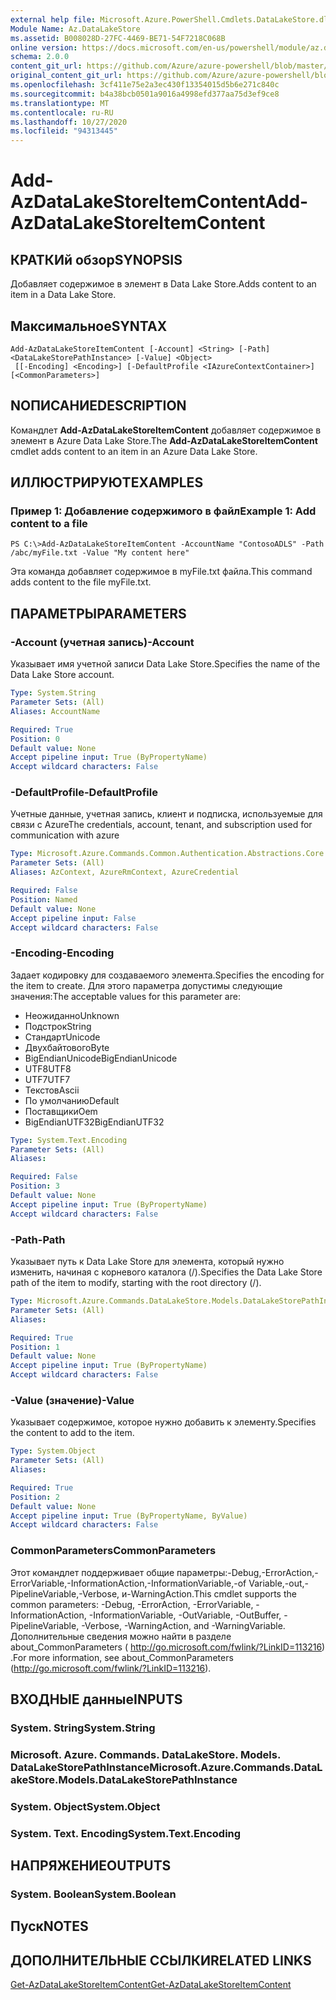 ```yaml
---
external help file: Microsoft.Azure.PowerShell.Cmdlets.DataLakeStore.dll-Help.xml
Module Name: Az.DataLakeStore
ms.assetid: B008028D-27FC-4469-BE71-54F7218C068B
online version: https://docs.microsoft.com/en-us/powershell/module/az.datalakestore/add-azdatalakestoreitemcontent
schema: 2.0.0
content_git_url: https://github.com/Azure/azure-powershell/blob/master/src/DataLakeStore/DataLakeStore/help/Add-AzDataLakeStoreItemContent.md
original_content_git_url: https://github.com/Azure/azure-powershell/blob/master/src/DataLakeStore/DataLakeStore/help/Add-AzDataLakeStoreItemContent.md
ms.openlocfilehash: 3cf411e75e2a3ec430f13354015d5b6e271c840c
ms.sourcegitcommit: b4a38bcb0501a9016a4998efd377aa75d3ef9ce8
ms.translationtype: MT
ms.contentlocale: ru-RU
ms.lasthandoff: 10/27/2020
ms.locfileid: "94313445"
---
```

# <span data-ttu-id="2c1d2-101">Add-AzDataLakeStoreItemContent</span><span class="sxs-lookup"><span data-stu-id="2c1d2-101">Add-AzDataLakeStoreItemContent</span></span>

## <span data-ttu-id="2c1d2-102">КРАТКИй обзор</span><span class="sxs-lookup"><span data-stu-id="2c1d2-102">SYNOPSIS</span></span>
<span data-ttu-id="2c1d2-103">Добавляет содержимое в элемент в Data Lake Store.</span><span class="sxs-lookup"><span data-stu-id="2c1d2-103">Adds content to an item in a Data Lake Store.</span></span>

## <span data-ttu-id="2c1d2-104">Максимальное</span><span class="sxs-lookup"><span data-stu-id="2c1d2-104">SYNTAX</span></span>

```
Add-AzDataLakeStoreItemContent [-Account] <String> [-Path] <DataLakeStorePathInstance> [-Value] <Object>
 [[-Encoding] <Encoding>] [-DefaultProfile <IAzureContextContainer>] [<CommonParameters>]
```

## <span data-ttu-id="2c1d2-105">NОПИСАНИЕ</span><span class="sxs-lookup"><span data-stu-id="2c1d2-105">DESCRIPTION</span></span>
<span data-ttu-id="2c1d2-106">Командлет **Add-AzDataLakeStoreItemContent** добавляет содержимое в элемент в Azure Data Lake Store.</span><span class="sxs-lookup"><span data-stu-id="2c1d2-106">The **Add-AzDataLakeStoreItemContent** cmdlet adds content to an item in an Azure Data Lake Store.</span></span>

## <span data-ttu-id="2c1d2-107">ИЛЛЮСТРИРУЮТ</span><span class="sxs-lookup"><span data-stu-id="2c1d2-107">EXAMPLES</span></span>

### <span data-ttu-id="2c1d2-108">Пример 1: Добавление содержимого в файл</span><span class="sxs-lookup"><span data-stu-id="2c1d2-108">Example 1: Add content to a file</span></span>
```
PS C:\>Add-AzDataLakeStoreItemContent -AccountName "ContosoADLS" -Path /abc/myFile.txt -Value "My content here"
```

<span data-ttu-id="2c1d2-109">Эта команда добавляет содержимое в myFile.txt файла.</span><span class="sxs-lookup"><span data-stu-id="2c1d2-109">This command adds content to the file myFile.txt.</span></span>

## <span data-ttu-id="2c1d2-110">ПАРАМЕТРЫ</span><span class="sxs-lookup"><span data-stu-id="2c1d2-110">PARAMETERS</span></span>

### <span data-ttu-id="2c1d2-111">-Account (учетная запись)</span><span class="sxs-lookup"><span data-stu-id="2c1d2-111">-Account</span></span>
<span data-ttu-id="2c1d2-112">Указывает имя учетной записи Data Lake Store.</span><span class="sxs-lookup"><span data-stu-id="2c1d2-112">Specifies the name of the Data Lake Store account.</span></span>

```yaml
Type: System.String
Parameter Sets: (All)
Aliases: AccountName

Required: True
Position: 0
Default value: None
Accept pipeline input: True (ByPropertyName)
Accept wildcard characters: False
```

### <span data-ttu-id="2c1d2-113">-DefaultProfile</span><span class="sxs-lookup"><span data-stu-id="2c1d2-113">-DefaultProfile</span></span>
<span data-ttu-id="2c1d2-114">Учетные данные, учетная запись, клиент и подписка, используемые для связи с Azure</span><span class="sxs-lookup"><span data-stu-id="2c1d2-114">The credentials, account, tenant, and subscription used for communication with azure</span></span>

```yaml
Type: Microsoft.Azure.Commands.Common.Authentication.Abstractions.Core.IAzureContextContainer
Parameter Sets: (All)
Aliases: AzContext, AzureRmContext, AzureCredential

Required: False
Position: Named
Default value: None
Accept pipeline input: False
Accept wildcard characters: False
```

### <span data-ttu-id="2c1d2-115">-Encoding</span><span class="sxs-lookup"><span data-stu-id="2c1d2-115">-Encoding</span></span>
<span data-ttu-id="2c1d2-116">Задает кодировку для создаваемого элемента.</span><span class="sxs-lookup"><span data-stu-id="2c1d2-116">Specifies the encoding for the item to create.</span></span>
<span data-ttu-id="2c1d2-117">Для этого параметра допустимы следующие значения:</span><span class="sxs-lookup"><span data-stu-id="2c1d2-117">The acceptable values for this parameter are:</span></span>
- <span data-ttu-id="2c1d2-118">Неожиданно</span><span class="sxs-lookup"><span data-stu-id="2c1d2-118">Unknown</span></span>
- <span data-ttu-id="2c1d2-119">Подстрок</span><span class="sxs-lookup"><span data-stu-id="2c1d2-119">String</span></span>
- <span data-ttu-id="2c1d2-120">Стандарт</span><span class="sxs-lookup"><span data-stu-id="2c1d2-120">Unicode</span></span>
- <span data-ttu-id="2c1d2-121">Двухбайтового</span><span class="sxs-lookup"><span data-stu-id="2c1d2-121">Byte</span></span>
- <span data-ttu-id="2c1d2-122">BigEndianUnicode</span><span class="sxs-lookup"><span data-stu-id="2c1d2-122">BigEndianUnicode</span></span>
- <span data-ttu-id="2c1d2-123">UTF8</span><span class="sxs-lookup"><span data-stu-id="2c1d2-123">UTF8</span></span>
- <span data-ttu-id="2c1d2-124">UTF7</span><span class="sxs-lookup"><span data-stu-id="2c1d2-124">UTF7</span></span>
- <span data-ttu-id="2c1d2-125">Текстов</span><span class="sxs-lookup"><span data-stu-id="2c1d2-125">Ascii</span></span>
- <span data-ttu-id="2c1d2-126">По умолчанию</span><span class="sxs-lookup"><span data-stu-id="2c1d2-126">Default</span></span>
- <span data-ttu-id="2c1d2-127">Поставщики</span><span class="sxs-lookup"><span data-stu-id="2c1d2-127">Oem</span></span>
- <span data-ttu-id="2c1d2-128">BigEndianUTF32</span><span class="sxs-lookup"><span data-stu-id="2c1d2-128">BigEndianUTF32</span></span>

```yaml
Type: System.Text.Encoding
Parameter Sets: (All)
Aliases:

Required: False
Position: 3
Default value: None
Accept pipeline input: True (ByPropertyName)
Accept wildcard characters: False
```

### <span data-ttu-id="2c1d2-129">-Path</span><span class="sxs-lookup"><span data-stu-id="2c1d2-129">-Path</span></span>
<span data-ttu-id="2c1d2-130">Указывает путь к Data Lake Store для элемента, который нужно изменить, начиная с корневого каталога (/).</span><span class="sxs-lookup"><span data-stu-id="2c1d2-130">Specifies the Data Lake Store path of the item to modify, starting with the root directory (/).</span></span>

```yaml
Type: Microsoft.Azure.Commands.DataLakeStore.Models.DataLakeStorePathInstance
Parameter Sets: (All)
Aliases:

Required: True
Position: 1
Default value: None
Accept pipeline input: True (ByPropertyName)
Accept wildcard characters: False
```

### <span data-ttu-id="2c1d2-131">-Value (значение)</span><span class="sxs-lookup"><span data-stu-id="2c1d2-131">-Value</span></span>
<span data-ttu-id="2c1d2-132">Указывает содержимое, которое нужно добавить к элементу.</span><span class="sxs-lookup"><span data-stu-id="2c1d2-132">Specifies the content to add to the item.</span></span>

```yaml
Type: System.Object
Parameter Sets: (All)
Aliases:

Required: True
Position: 2
Default value: None
Accept pipeline input: True (ByPropertyName, ByValue)
Accept wildcard characters: False
```

### <span data-ttu-id="2c1d2-133">CommonParameters</span><span class="sxs-lookup"><span data-stu-id="2c1d2-133">CommonParameters</span></span>
<span data-ttu-id="2c1d2-134">Этот командлет поддерживает общие параметры:-Debug,-ErrorAction,-ErrorVariable,-InformationAction,-InformationVariable,-of Variable,-out,-PipelineVariable,-Verbose, и-WarningAction.</span><span class="sxs-lookup"><span data-stu-id="2c1d2-134">This cmdlet supports the common parameters: -Debug, -ErrorAction, -ErrorVariable, -InformationAction, -InformationVariable, -OutVariable, -OutBuffer, -PipelineVariable, -Verbose, -WarningAction, and -WarningVariable.</span></span> <span data-ttu-id="2c1d2-135">Дополнительные сведения можно найти в разделе about_CommonParameters ( http://go.microsoft.com/fwlink/?LinkID=113216) .</span><span class="sxs-lookup"><span data-stu-id="2c1d2-135">For more information, see about_CommonParameters (http://go.microsoft.com/fwlink/?LinkID=113216).</span></span>

## <span data-ttu-id="2c1d2-136">ВХОДНЫЕ данные</span><span class="sxs-lookup"><span data-stu-id="2c1d2-136">INPUTS</span></span>

### <span data-ttu-id="2c1d2-137">System. String</span><span class="sxs-lookup"><span data-stu-id="2c1d2-137">System.String</span></span>

### <span data-ttu-id="2c1d2-138">Microsoft. Azure. Commands. DataLakeStore. Models. DataLakeStorePathInstance</span><span class="sxs-lookup"><span data-stu-id="2c1d2-138">Microsoft.Azure.Commands.DataLakeStore.Models.DataLakeStorePathInstance</span></span>

### <span data-ttu-id="2c1d2-139">System. Object</span><span class="sxs-lookup"><span data-stu-id="2c1d2-139">System.Object</span></span>

### <span data-ttu-id="2c1d2-140">System. Text. Encoding</span><span class="sxs-lookup"><span data-stu-id="2c1d2-140">System.Text.Encoding</span></span>

## <span data-ttu-id="2c1d2-141">НАПРЯЖЕНИЕ</span><span class="sxs-lookup"><span data-stu-id="2c1d2-141">OUTPUTS</span></span>

### <span data-ttu-id="2c1d2-142">System. Boolean</span><span class="sxs-lookup"><span data-stu-id="2c1d2-142">System.Boolean</span></span>

## <span data-ttu-id="2c1d2-143">Пуск</span><span class="sxs-lookup"><span data-stu-id="2c1d2-143">NOTES</span></span>

## <span data-ttu-id="2c1d2-144">ДОПОЛНИТЕЛЬНЫЕ ССЫЛКИ</span><span class="sxs-lookup"><span data-stu-id="2c1d2-144">RELATED LINKS</span></span>

[<span data-ttu-id="2c1d2-145">Get-AzDataLakeStoreItemContent</span><span class="sxs-lookup"><span data-stu-id="2c1d2-145">Get-AzDataLakeStoreItemContent</span></span>](./Get-AzDataLakeStoreItemContent.md)



